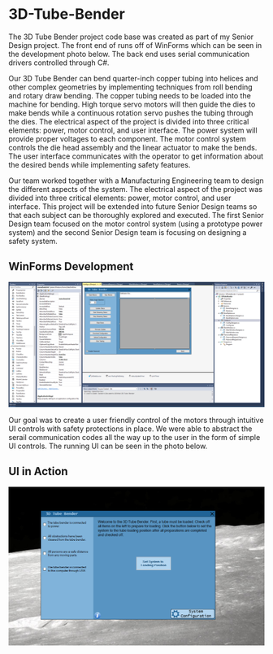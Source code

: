 # 3D-Tube-Bender

The 3D Tube Bender project code base was created as part of my Senior Design project. The front end of runs off of WinForms which can be seen in the development photo below. The back end uses serial communication drivers controlled through C#. 

Our 3D Tube Bender can bend quarter-inch copper tubing into helices and other complex geometries by implementing techniques from roll bending and rotary draw bending. The copper tubing needs to be loaded into the machine for bending. High torque servo motors will then guide the dies to make bends while a continuous rotation servo pushes the tubing through the dies. The electrical aspect of the project is divided into three critical elements: power, motor control, and user interface. The power system will provide proper voltages to each component. The motor control system controls the die head assembly and the linear actuator to make the bends. The user interface communicates with the operator to get information about the desired bends while implementing safety features.

Our team worked together with a Manufacturing Engineering team to design the different aspects of the system. The electrical aspect of the project was divided into three critical elements: power, motor control, and user interface. This project will be extended into future Senior Design teams so that each subject can be thoroughly explored and executed. The first Senior Design team focused on the motor control system (using a prototype power system) and the second Senior Design team is focusing on designing a safety system.

## WinForms Development
![alt text](https://github.com/cadensanders49/3D-Tube-Bender/blob/master/Graphics/ReadMeImages/Development%20Environment.PNG)

Our goal was to create a user friendly control of the motors through intuitive UI controls with safety protections in place. We were able to abstract the serail communication codes all the way up to the user in the form of simple UI controls. The running UI can be seen in the photo below.

## UI in Action
![alt text](https://github.com/cadensanders49/3D-Tube-Bender/blob/master/Graphics/ReadMeImages/Running.PNG)



